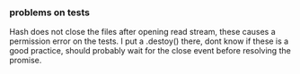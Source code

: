### problems on tests
Hash does not close the files after opening read stream, these causes a permission error on the tests.
I put a .destoy() there, dont know if these is a good practice, should probably wait for the close event before resolving the promise.